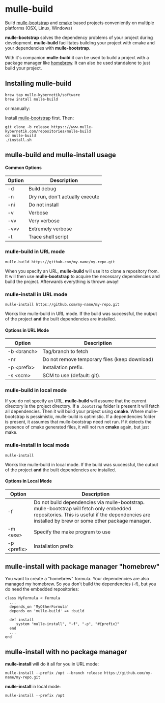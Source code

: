# mulle-build

Build [mulle-bootstrap](//www.mulle-kybernetik.com/software/git/mulle-bootstrap)
and [cmake](//gitlab.kitware.com/cmake/cmake) based projects conveniently on
multiple platforms (OSX, Linux, Windows)

**mulle-bootstrap** solves the dependency problems of your project during
development. **mulle-build** facilitates building your project
with cmake and your dependencies with **mulle-bootstrap**.

With it's companion **mulle-build** it can be used to build a
project with a package manager like [homebrew](//brew.sh). It can also be used
standalone to just build your project.

## Installing mulle-build

```
brew tap mulle-kybernetik/software
brew install mulle-build
```

or manually:

Install [mulle-bootstrap](//www.mulle-kybernetik.com/repositories/mulle-bootstrap)  first.
Then:

```
git clone -b release https:://www.mulle-kybernetik.com/repositories/mulle-build
cd mulle-build
./install.sh
```

## mulle-build and mulle-install usage

#### Common Options

Option      | Description                                   |
------------|-----------------------------------------------|
-d          | Build debug                                   |
-n          | Dry run, don't actually execute               |
-ni         | Do not install                                |
-v          | Verbose                                       |
-vv         | Very verbose                                  |
-vvv        | Extremely verbose                             |
-t          | Trace shell script                            |


### mulle-build in URL mode

```
mulle-build https://github.com/my-name/my-repo.git
```

When you specify an URL, **mulle-build** will use it to clone a repository
from. It will then use **mulle-bootstrap** to acquire the necessary
dependencies and build the project. Afterwards everything is thrown away!


### mulle-install in URL mode

```
mulle-install https://github.com/my-name/my-repo.git
```

Works like mulle-build in URL mode. If the build was successful, the output
of the project **and** the built dependencies are installed.


#### Options in URL Mode

Option            |  Description                                  |
------------------|-----------------------------------------------|
-b &lt;branch&gt; | Tag/branch to fetch                           |
-nr               | Do not remove temporary files (keep download) |
-p &lt;prefix&gt; | Installation prefix.                          |
-s &lt;scm&gt;    | SCM to use (default: git).                    |


### mulle-build in local mode

If you do not specify an URL. **mulle-build** will assume that the current
directory is the project directory. If a `.bootstrap` folder is present it
will fetch all dependencies. Then it will build your project using **cmake**.
Where mulle-bootstrap is pessimistic, mulle-build is optimistic. If a
dependencies folder is present, it assumes that mulle-bootstrap need not run.
If it detects the presence of cmake generated files, it will not run **cmake**
again, but just make.


### mulle-install in local mode

```
mulle-install
```

Works like mulle-build in local mode. If the build was successful, the output
of the project **and** the built dependencies are installed.


#### Options in Local Mode

Option            | Description                                   |
------------------|-----------------------------------------------|
-f                | Do not build dependencies via mulle-bootstrap. mulle-bootstrap will fetch only embedded repositories. This is useful if the dependencies are installed by brew or some other package manager. |
-m &lt;exe&gt;    | Specify the make program to use               |
-p &lt;prefix&gt; | Installation prefix                           |


## mulle-install with package manager "homebrew"

You want to create a "homebrew" formula. Your dependencies are also managed
my homebrew. So you don't build the dependencies (-f), but you do need the
embedded repositories:

```
class MyFormula < Formula
  ...
  depends_on 'MyOtherFormula'
  depends_on 'mulle-build' => :build

  def install
     system "mulle-install", "-f", "-p", "#{prefix}"
  end
  ...
end
```

## mulle-install with no package manager

**mulle-install** will do it all for you in URL mode:

```
mulle-install --prefix /opt --branch release https://github.com/my-name/my-repo.git
```

**mulle-install** in local mode:

```
mulle-install --prefix /opt
```




